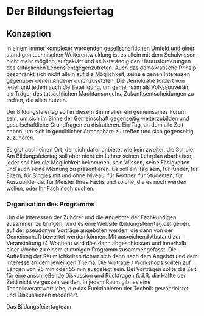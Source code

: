 Der Bildungsfeiertag
====================

## Konzeption ##
In einem immer komplexer werdenden gesellschafltichen Umfeld und einer ständigen
technischen Weiterentwicklung ist es allein mit dem Schulwissen nicht mehr möglich,
aufgeklärt und selbstständig den Herausforderungen des alltäglichen Lebens 
entgegenzutreten. Auch das demokratische Prinzip beschränkt sich nicht allein
auf die Möglichkeit, seine eigenen Interessen gegenüber denen Anderer durchzusetzten.
Die Demokratie fordert von jeder und jedem auch die Beteiligung, um gemeinsam als
Volkssouverän, als Träger des tatsächlichen Machtanspruchs, Zukunftsentscheidungen
zu treffen, die allen nutzen.

Der Bildungsfeiertag soll in diesem Sinne allen ein gemeinsames Forum sein,
um sich im Sinne der Gemeinschaft gegenseitig weiterzubilden und
gesellschaftliche Grundfragen zu diskutieren. Ein Tag,
an dem alle Zeit haben, um sich in gemütlicher Atmosphäre zu treffen und sich 
gegenseitig zuzuhören.

Es gibt auch einen Ort, der sich dafür anbietet wie kein zweiter, die Schule.
Am Bildungsfeiertag soll aber nicht ein Lehrer seinen Lehrplan abarbeiten, jeder
soll hier die Möglichkeit bekommen, sein Wissen, seine Fähigkeiten und auch seine
Meinung zu präsentieren.
Es soll ein Tag sein, für Kinder, für Eltern, für Singles mit und ohne Niveau, 
für Rentner, für Studenten, für Auszubildende, für Meister Ihres Fachs und solche,
die es noch werden wollen, oder Ihr Fach noch suchen.

### Organisation des Programms ###
Um die Interessen der Zuhörer und die Angebote der Fachkundigen zusammen zu
bringen, wird es eine Website (bildungsfeiertag.de) geben, auf der pseudonym
Vorträge angeboten werden, die dann von der Gemeinschaft bewertet werden können.
Mit ausreichend Abstand zur Veranstaltung (4 Wochen) wird dies dann abgeschlossen 
und innerhalb einer Woche zu einem stimmigen Programm zusammengefasst.
Die Aufteilung der Räumlichkeiten richtet sich dann nach dem Angebot und dem Interesse an dem
jeweiligen Thema. 
Die Vorträge / Workshops sollten auf Längen von 25 min oder 55 min ausgelegt sein.
Bei Vorträgen sollte die Zeit für eine anschließende Diskussion und Rückfragen (i.d.R. die Hälfte der Zeit) nicht vergessen werden. 
In jedem Raum gibt es eine Technikverantwortliche, die das Funktionieren der Technik gewährleistet und Diskussionen moderiert.
 


Das Bildungsfeiertagteam

